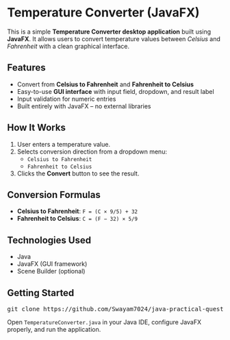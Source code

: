 <h1>Temperature Converter (JavaFX)</h1>

<p>
  This is a simple <strong>Temperature Converter desktop application</strong> built using <strong>JavaFX</strong>.
  It allows users to convert temperature values between <em>Celsius</em> and <em>Fahrenheit</em> with a clean graphical interface.
</p>

<h2>Features</h2>
<ul>
  <li>Convert from <strong>Celsius to Fahrenheit</strong> and <strong>Fahrenheit to Celsius</strong></li>
  <li>Easy-to-use <strong>GUI interface</strong> with input field, dropdown, and result label</li>
  <li>Input validation for numeric entries</li>
  <li>Built entirely with JavaFX – no external libraries</li>
</ul>

<h2>How It Works</h2>
<ol>
  <li>User enters a temperature value.</li>
  <li>Selects conversion direction from a dropdown menu:
    <ul>
      <li><code>Celsius to Fahrenheit</code></li>
      <li><code>Fahrenheit to Celsius</code></li>
    </ul>
  </li>
  <li>Clicks the <strong>Convert</strong> button to see the result.</li>
</ol>

<h2>Conversion Formulas</h2>
<ul>
  <li><strong>Celsius to Fahrenheit</strong>: <code>F = (C × 9/5) + 32</code></li>
  <li><strong>Fahrenheit to Celsius</strong>: <code>C = (F − 32) × 5/9</code></li>
</ul>

<h2>Technologies Used</h2>
<ul>
  <li>Java</li>
  <li>JavaFX (GUI framework)</li>
  <li>Scene Builder (optional)</li>
</ul>

<h2>Getting Started</h2>
<pre>
git clone https://github.com/Swayam7024/java-practical-questions-.git
</pre>
<p>Open <code>TemperatureConverter.java</code> in your Java IDE, configure JavaFX properly, and run the application.</p>